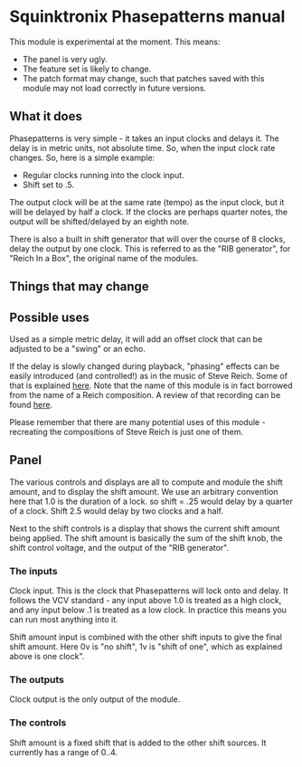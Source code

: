 # Squinktronix Phasepatterns manual

This module is experimental at the moment. This means:

* The panel is very ugly.
* The feature set is likely to change.
* The patch format may change, such that patches saved with this module may not load correctly in future versions.

## What it does

Phasepatterns is very simple - it takes an input clocks and delays it. The delay is in metric units, not absolute time. So, when the input clock rate changes. So, here is a simple example:

* Regular clocks running into the clock input.
* Shift set to .5.

The output clock will be at the same rate (tempo) as the input clock, but it will be delayed by half a clock. If the clocks are perhaps quarter notes, the output will be shifted/delayed by an eighth note.

There is also a built in shift generator that will over the course of 8 clocks, delay the output by one clock. This is referred to as the "RIB generator", for "Reich In a Box", the original name of the modules.

## Things that may change

## Possible uses

Used as a simple metric delay, it will add an offset clock that can be adjusted to be a "swing" or an echo. 

If the delay is slowly changed during playback, "phasing" effects can be easily introduced (and controlled!) as in the music of Steve Reich. Some of that is explained [here](https://en.wikipedia.org/wiki/Piano_Phase). Note that the name of this module is in fact borrowed from the name of a Reich composition. A review of that recording can be found [here](https://pitchfork.com/reviews/albums/21584-four-organs-phase-patterns/).

Please remember that there are many potential uses of this module - recreating the compositions of Steve Reich is just one of them.

## Panel

The various controls and displays are all to compute and module the shift amount, and to display the shift amount. We use an arbitrary convention here that 1.0 is the duration of a lock. so shift = .25 would delay by a quarter of a clock. Shift 2.5 would delay by two clocks and a half.

Next to the shift controls is a display that shows the current shift amount being applied. The shift amount is basically the sum of the shift knob, the shift control voltage, and the output of the "RIB generator".

### The inputs

Clock input. This is the clock that Phasepatterns will lock onto and delay. It follows the VCV standard - any input above 1.0 is treated as a high clock, and any input below .1 is treated as a low clock. In practice this means you can run most anything into it.

Shift amount input is combined with the other shift inputs to give the final shift amount. Here 0v is "no shift", 1v is "shift of one", which as explained above is one clock".

### The outputs

Clock output is the only output of the module.

### The controls

Shift amount is a fixed shift that is added to the other shift sources. It currently has a range of 0..4.
